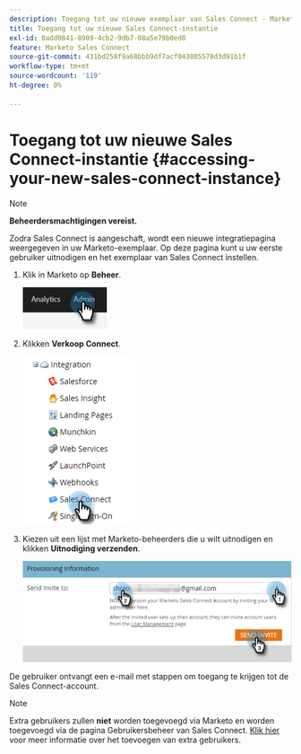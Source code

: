 ```yaml
---
description: Toegang tot uw nieuwe exemplaar van Sales Connect - Marketo Docs - Productdocumentatie
title: Toegang tot uw nieuwe Sales Connect-instantie
exl-id: 0add0841-8909-4cb2-9db7-08a5e79b0ed8
feature: Marketo Sales Connect
source-git-commit: 431bd258f9a68bbb9df7acf043085578d3d91b1f
workflow-type: tm+mt
source-wordcount: '119'
ht-degree: 0%

---
```


# Toegang tot uw nieuwe Sales Connect-instantie {#accessing-your-new-sales-connect-instance}

>[!NOTE]
>
>**Beheerdersmachtigingen vereist.**

Zodra Sales Connect is aangeschaft, wordt een nieuwe integratiepagina weergegeven in uw Marketo-exemplaar. Op deze pagina kunt u uw eerste gebruiker uitnodigen en het exemplaar van Sales Connect instellen.

1. Klik in Marketo op **Beheer**.

   ![](assets/accessing-your-new-sales-connect-instance-1.png)

1. Klikken **Verkoop Connect**.

   ![](assets/accessing-your-new-sales-connect-instance-2.png)

1. Kiezen uit een lijst met Marketo-beheerders die u wilt uitnodigen en klikken **Uitnodiging verzenden**.

   ![](assets/accessing-your-new-sales-connect-instance-3.png)

De gebruiker ontvangt een e-mail met stappen om toegang te krijgen tot de Sales Connect-account.

>[!NOTE]
>
>Extra gebruikers zullen **niet** worden toegevoegd via Marketo en worden toegevoegd via de pagina Gebruikersbeheer van Sales Connect. [Klik hier](/help/marketo/product-docs/marketo-sales-connect/admin/invite-users.md) voor meer informatie over het toevoegen van extra gebruikers.
